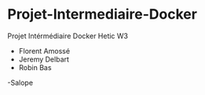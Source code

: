 # Projet-Intermediaire-Docker

Projet Intérmédiaire Docker Hetic W3

- Florent Amossé
- Jeremy Delbart
- Robin Bas

-Salope